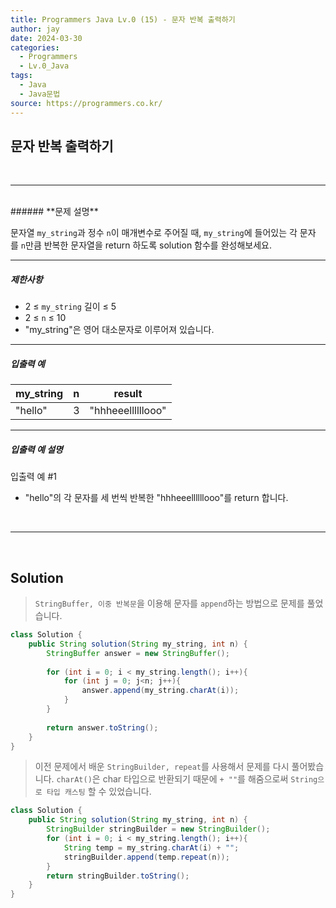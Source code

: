 ```yaml
---
title: Programmers Java Lv.0 (15) - 문자 반복 출력하기
author: jay
date: 2024-03-30
categories:
  - Programmers
  - Lv.0_Java
tags:
  - Java
  - Java문법
source: https://programmers.co.kr/
---
```

## **문자 반복 출력하기**

<br />

---

<br/>
###### **문제 설명**

문자열 `my_string`과 정수 `n`이 매개변수로 주어질 때, `my_string`에 들어있는 각 문자를 `n`만큼 반복한 문자열을 return 하도록 solution 함수를 완성해보세요.

---

##### **제한사항**

- 2 ≤ `my_string` 길이 ≤ 5
- 2 ≤ `n` ≤ 10
- "my_string"은 영어 대소문자로 이루어져 있습니다.

---

##### **입출력 예**

|my_string|n|result|
|---|---|---|
|"hello"|3|"hhheeellllllooo"|

---

##### **입출력 예 설명**

입출력 예 #1

- "hello"의 각 문자를 세 번씩 반복한 "hhheeellllllooo"를 return 합니다.

<br />

---

<br/>

## Solution

> `StringBuffer, 이중 반복문`을 이용해 문자를 `append`하는 방법으로 문제를 풀었습니다.

```java
class Solution {
    public String solution(String my_string, int n) {
        StringBuffer answer = new StringBuffer();
        
        for (int i = 0; i < my_string.length(); i++){
            for (int j = 0; j<n; j++){
                answer.append(my_string.charAt(i));    
            }
        }
        
        return answer.toString();
    }
}
```

> 이전 문제에서 배운 `StringBuilder, repeat`를 사용해서 문제를 다시 풀어봤습니다. `charAt()`은 char 타입으로 반환되기 때문에 `+ ""`를 해줌으로써 `String으로 타입 캐스팅` 할 수 있었습니다.

```java
class Solution {
    public String solution(String my_string, int n) {
        StringBuilder stringBuilder = new StringBuilder();
        for (int i = 0; i < my_string.length(); i++){
            String temp = my_string.charAt(i) + "";
            stringBuilder.append(temp.repeat(n));
        }
        return stringBuilder.toString();
    }
}
```